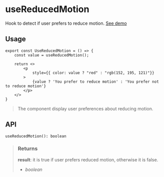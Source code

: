 # useReducedMotion
Hook to detect if user prefers to reduce motion. [See demo](https://ndriadev.github.io/react-tools/#/hooks/api-dom/useReducedMotion)

## Usage

```tsx
export const UseReducedMotion = () => {
	const value = useReducedMotion();

	return <>
		<p
			style={{ color: value ? "red" : "rgb(152, 195, 121)"}}
		>
			{value ? 'You prefer to reduce motion' : 'You prefer not to reduce motion'}
		</p>
	</>
}
```

> The component display user preferences about reducing motion.


## API

```tsx
useReducedMotion(): boolean
```



> ### Returns
>
> __result__: it is true if user prefers reduced motion, otherwise it is false.
> - _boolean_  
>